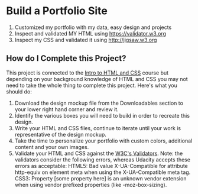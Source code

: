 Build a Portfolio Site
===============================

1. Customized my portfolio with my data, easy design and projects
2. Inspect and validated MY HTML using https://validator.w3.org
3. Inspect my CSS and validated it using http://jigsaw.w3.org


## How do I Complete this Project?

This project is connected to the [Intro to HTML and CSS](https://www.udacity.com/course/viewer#!/c-ud304-nd) course but depending on your background knowledge of HTML and CSS you may not need to take the whole thing to complete this project. Here's what you should do:

1. Download the design mockup file from the Downloadables section to your lower right hand corner and review it.
2. Identify the various boxes you will need to build in order to recreate this design.
3. Write your HTML and CSS files, continue to iterate until your work is representative of the design mockup.
4. Take the time to personalize your portfolio with custom colors, additional content and your own images.
5. Validate your HTML and CSS against the [W3C's Validators](http://validator.w3.org/). Note: the validators consider the following errors, whereas Udacity accepts these errors as acceptable:
HTML5: Bad value X-UA-Compatible for attribute http-equiv on element meta when using the X-UA-Compatible meta tag.
CSS3: Property [some property here] is an unknown vendor extension when using vendor prefixed properties (like -moz-box-sizing).

